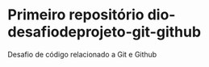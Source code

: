 # Primeiro repositório dio-desafiodeprojeto-git-github
Desafio de código relacionado a Git e Github
